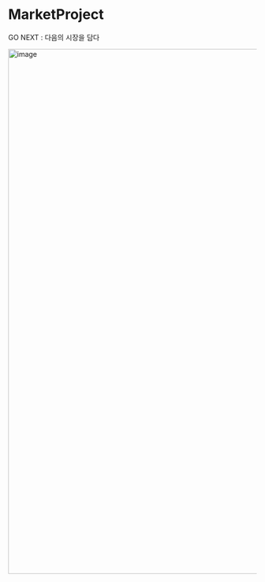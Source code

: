 # MarketProject
GO NEXT : 다음의 시장을 담다

<img width="1065" alt="image" src="https://github.com/user-attachments/assets/0d150add-9867-4a94-a1be-9e7cba4beefc">

